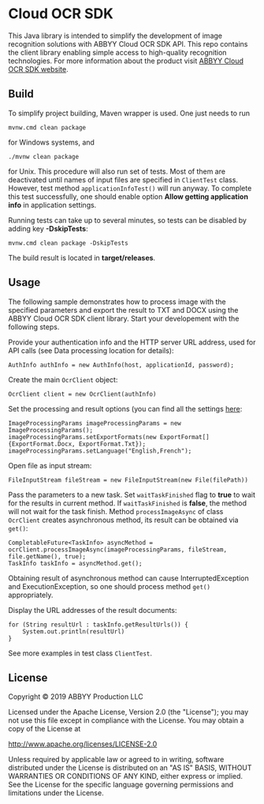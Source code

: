# Cloud OCR SDK
This Java library is intended to simplify the development of image recognition solutions with ABBYY Cloud OCR SDK API. 
This repo contains the client library enabling simple access to high-quality recognition technologies. 
For more information about the product visit [ABBYY Cloud OCR SDK website](https://www.ocrsdk.com/).

## Build
To simplify project building, Maven wrapper is used. One just needs to run
```
mvnw.cmd clean package
```
for Windows systems, and
```
./mvnw clean package
```
for Unix.
This procedure will also run set of tests.
Most of them are deactivated until names of input files are specified in `ClientTest` class.
However, test method `applicationInfoTest()` will run anyway.
To complete this test successfully, one should enable option **Allow getting application info** in application settings.

Running tests can take up to several minutes, so tests can be disabled by adding key **-DskipTests**:
```
mvnw.cmd clean package -DskipTests
```

The build result is located in **target/releases**.

## Usage
The following sample demonstrates how to process image with the specified parameters and export the result to TXT and DOCX 
using the ABBYY Cloud OCR SDK client library. 
Start your developement with the following steps.

Provide your authentication info and the HTTP server URL address, used for API calls (see Data processing location for details):
```
AuthInfo authInfo = new AuthInfo(host, applicationId, password);
```

Create the main `OcrClient` object:
```
OcrClient client = new OcrClient(authInfo)
```

Set the processing and result options (you can find all the settings 
[here](https://www.ocrsdk.com/documentation/api-reference/process-image-method/):
```
ImageProcessingParams imageProcessingParams = new ImageProcessingParams();
imageProcessingParams.setExportFormats(new ExportFormat[]{ExportFormat.Docx, ExportFormat.Txt});
imageProcessingParams.setLanguage("English,French");
```

Open file as input stream:
```
FileInputStream fileStream = new FileInputStream(new File(filePath))
```

Pass the parameters to a new task. 
Set `waitTaskFinished` flag to **true** to wait for the results in current method. 
If `waitTaskFinished` is **false**, the method will not wait for the task finish.
Method `processImageAsync` of class  `OcrClient` creates asynchronous method, its result can be obtained via `get()`:
```
CompletableFuture<TaskInfo> asyncMethod = ocrClient.processImageAsync(imageProcessingParams, fileStream, file.getName(), true);
TaskInfo taskInfo = asyncMethod.get();
```
Obtaining result of asynchronous method can cause InterruptedException and ExecutionException, 
so one should process method `get()` appropriately.

Display the URL addresses of the result documents:
```
for (String resultUrl : taskInfo.getResultUrls()) {
    System.out.println(resultUrl)
}
```

See more examples in test class `ClientTest`.

## License
Copyright © 2019 ABBYY Production LLC

Licensed under the Apache License, Version 2.0 (the "License"); you may not use this file except in compliance with the License.
You may obtain a copy of the License at

http://www.apache.org/licenses/LICENSE-2.0

Unless required by applicable law or agreed to in writing, software
distributed under the License is distributed on an "AS IS" BASIS,
WITHOUT WARRANTIES OR CONDITIONS OF ANY KIND, either express or implied.
See the License for the specific language governing permissions and
limitations under the License.